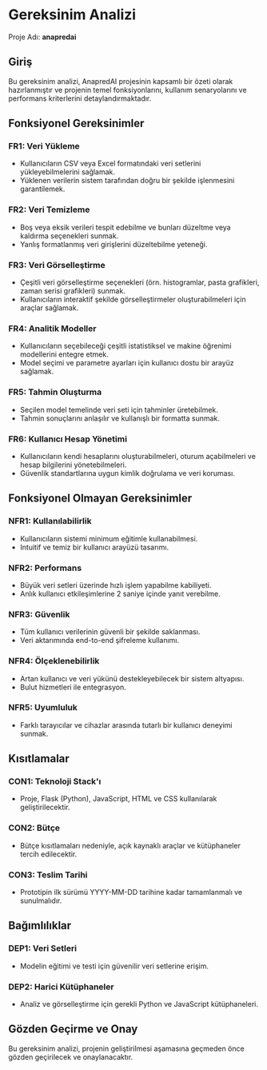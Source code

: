 # Gereksinim Analizi

Proje Adı: **anapredai**

## Giriş
Bu gereksinim analizi, AnapredAI projesinin kapsamlı bir özeti olarak hazırlanmıştır ve projenin temel fonksiyonlarını, kullanım senaryolarını ve performans kriterlerini detaylandırmaktadır.

## Fonksiyonel Gereksinimler

### FR1: Veri Yükleme
- Kullanıcıların CSV veya Excel formatındaki veri setlerini yükleyebilmelerini sağlamak.
- Yüklenen verilerin sistem tarafından doğru bir şekilde işlenmesini garantilemek.

### FR2: Veri Temizleme
- Boş veya eksik verileri tespit edebilme ve bunları düzeltme veya kaldırma seçenekleri sunmak.
- Yanlış formatlanmış veri girişlerini düzeltebilme yeteneği.

### FR3: Veri Görselleştirme
- Çeşitli veri görselleştirme seçenekleri (örn. histogramlar, pasta grafikleri, zaman serisi grafikleri) sunmak.
- Kullanıcıların interaktif şekilde görselleştirmeler oluşturabilmeleri için araçlar sağlamak.

### FR4: Analitik Modeller
- Kullanıcıların seçebileceği çeşitli istatistiksel ve makine öğrenimi modellerini entegre etmek.
- Model seçimi ve parametre ayarları için kullanıcı dostu bir arayüz sağlamak.

### FR5: Tahmin Oluşturma
- Seçilen model temelinde veri seti için tahminler üretebilmek.
- Tahmin sonuçlarını anlaşılır ve kullanışlı bir formatta sunmak.

### FR6: Kullanıcı Hesap Yönetimi
- Kullanıcıların kendi hesaplarını oluşturabilmeleri, oturum açabilmeleri ve hesap bilgilerini yönetebilmeleri.
- Güvenlik standartlarına uygun kimlik doğrulama ve veri koruması.

## Fonksiyonel Olmayan Gereksinimler

### NFR1: Kullanılabilirlik
- Kullanıcıların sistemi minimum eğitimle kullanabilmesi.
- Intuitif ve temiz bir kullanıcı arayüzü tasarımı.

### NFR2: Performans
- Büyük veri setleri üzerinde hızlı işlem yapabilme kabiliyeti.
- Anlık kullanıcı etkileşimlerine 2 saniye içinde yanıt verebilme.

### NFR3: Güvenlik
- Tüm kullanıcı verilerinin güvenli bir şekilde saklanması.
- Veri aktarımında end-to-end şifreleme kullanımı.

### NFR4: Ölçeklenebilirlik
- Artan kullanıcı ve veri yükünü destekleyebilecek bir sistem altyapısı.
- Bulut hizmetleri ile entegrasyon.

### NFR5: Uyumluluk
- Farklı tarayıcılar ve cihazlar arasında tutarlı bir kullanıcı deneyimi sunmak.

## Kısıtlamalar

### CON1: Teknoloji Stack'ı
- Proje, Flask (Python), JavaScript, HTML ve CSS kullanılarak geliştirilecektir.

### CON2: Bütçe
- Bütçe kısıtlamaları nedeniyle, açık kaynaklı araçlar ve kütüphaneler tercih edilecektir.

### CON3: Teslim Tarihi
- Prototipin ilk sürümü YYYY-MM-DD tarihine kadar tamamlanmalı ve sunulmalıdır.

## Bağımlılıklar

### DEP1: Veri Setleri
- Modelin eğitimi ve testi için güvenilir veri setlerine erişim.

### DEP2: Harici Kütüphaneler
- Analiz ve görselleştirme için gerekli Python ve JavaScript kütüphaneleri.

## Gözden Geçirme ve Onay

Bu gereksinim analizi, projenin geliştirilmesi aşamasına geçmeden önce gözden geçirilecek ve onaylanacaktır.

